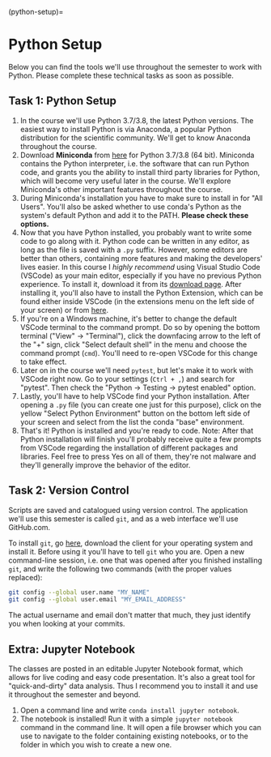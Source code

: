 (python-setup)=

# Python Setup

Below you can find the tools we'll use throughout the semester to work with Python. Please complete these technical tasks as soon as possible.

## Task 1: Python Setup

1. In the course we'll use Python 3.7/3.8, the latest Python versions. The easiest way to install Python is via Anaconda, a popular Python distribution for the scientific community. We'll get to know Anaconda throughout the course.
2. Download **Miniconda** from [here](https://conda.io/miniconda.html) for Python 3.7/3.8 (64 bit). Miniconda contains the Python interpreter, i.e. the software that can run Python code, and grants you the ability to install third party libraries for Python, which will become very useful later in the course. We'll explore Miniconda's other important features throughout the course.
3. During Miniconda's installation you have to make sure to install in for "All Users". You'll also be asked whether to use conda's Python as the system's default Python and add it to the PATH. **Please check these options.**
4. Now that you have Python installed, you probably want to write some code to go along with it. Python code can be written in any editor, as long as the file is saved with a `.py` suffix. However, some editors are better than others, containing more features and making the developers' lives easier. In this course I _highly recommend_ using Visual Studio Code (VSCode) as your main editor, especially if you have no previous Python experience. To install it, download it from its [download page](https://code.visualstudio.com/Download). After installing it, you'll also have to install the Python Extension, which can be found either inside VSCode (in the extensions menu on the left side of your screen) or from [here](https://marketplace.visualstudio.com/items?itemName=ms-python.python).
5. If you're on a Windows machine, it's better to change the default VSCode terminal to the command prompt. Do so by opening the bottom terminal ("View" -> "Terminal"), click the downfacing arrow to the left of the "+" sign, click "Select default shell" in the menu and choose the command prompt (`cmd`). You'll need to re-open VSCode for this change to take effect.
6. Later on in the course we'll need `pytest`, but let's make it to work with VSCode right now. Go to your settings (`Ctrl + ,`) and search for "pytest". Then check the "Python -> Testing -> pytest enabled" option.
7. Lastly, you'll have to help VSCode find your Python installation. After opening a `.py` file (you can create one just for this purpose), click on the yellow "Select Python Environment" button on the bottom left side of your screen and select from the list the conda "base" environment.
8. That's it! Python is installed and you're ready to code.
   Note: After that Python installation will finish you'll probably receive quite a few prompts from VSCode regarding the installation of different packages and libraries. Feel free to press Yes on all of them, they're not malware and they'll generally improve the behavior of the editor.

## Task 2: Version Control

Scripts are saved and catalogued using version control. The application we'll use this semester is called `git`, and as a web interface we'll use GitHub.com.

To install `git`, go [here](https://git-scm.com/downloads), download the client for your operating system and install it. Before using it you'll have to tell `git` who you are. Open a new command-line session, i.e. one that was opened after you finished installing `git`, and write the following two commands (with the proper values replaced):

```bash
git config --global user.name "MY_NAME"
git config --global user.email "MY_EMAIL_ADDRESS"
```

The actual username and email don't matter that much, they just identify you when looking at your commits.

<!--
## Task 3: Repl.it

The first exercise will be written, run and submitted using `repl.it`, a website in which you can write and execute Python code, alongside many other languages. Please [go there](https://repl.it/repls) and sign up. Then go to [our classroom](https://repl.it/community/classrooms/136766) and click "Take and Learn" to enroll yourself. You should see the details of your first assignment there. Submission is also done through the `repl.it` interface. -->

## Extra: Jupyter Notebook

The classes are posted in an editable Jupyter Notebook format, which allows for live coding and easy code presentation. It's also a great tool for "quick-and-dirty" data analysis. Thus I recommend you to install it and use it throughout the semester and beyond.

1. Open a command line and write `conda install jupyter notebook`.
2. The notebook is installed! Run it with a simple `jupyter notebook` command in the command line. It will open a file browser which you can use to navigate to the folder containing existing notebooks, or to the folder in which you wish to create a new one.
